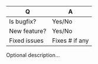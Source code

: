 | Q             | A
| ------------- | ---
| Is bugfix?    | Yes/No
| New feature?  | Yes/No
| Fixed issues  | Fixes # if any

Optional description...
